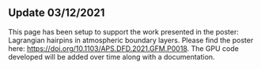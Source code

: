 ## Update 03/12/2021

This page has been setup to support the work presented in the poster: Lagrangian hairpins in atmospheric boundary layers. Please find the poster here: https://doi.org/10.1103/APS.DFD.2021.GFM.P0018. The GPU code developed will be added over time along with a documentation. 
